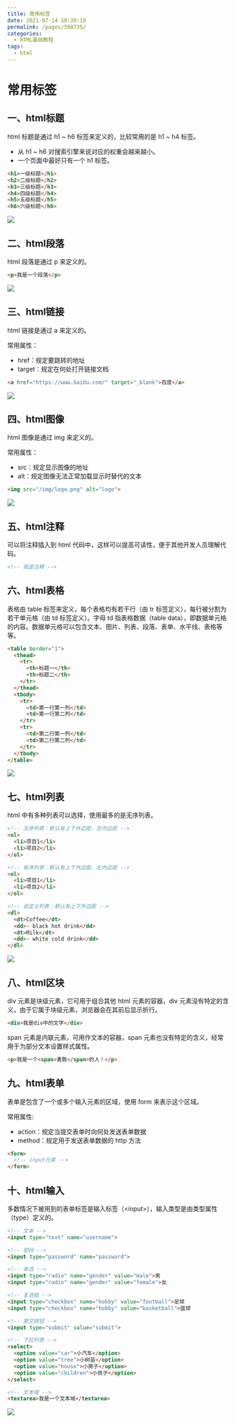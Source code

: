 ```yaml
---
title: 常用标签
date: 2021-07-14 10:39:19
permalink: /pages/598735/
categories:
  - HTML基础教程
tags:
  - html
---
```

# 常用标签

## 一、html标题
html 标题是通过 h1 ~ h6 标签来定义的，比较常用的是 h1 ~ h4 标签。

* 从 h1 ~ h6 对搜索引擎来说对应的权重会越来越小。
* 一个页面中最好只有一个 h1 标签。

```html
<h1>一级标题</h1>
<h2>二级标题</h2>
<h3>三级标题</h3>
<h4>四级标题</h4>
<h5>五级标题</h5>
<h6>六级标题</h6>
```

![](https://cdn.jsdelivr.net/gh/xiaoyang-web/blog-imgs/images/20210709163318.png)

## 二、html段落
html 段落是通过 p 来定义的。

```html
<p>我是一个段落</p>
```
![](https://cdn.jsdelivr.net/gh/xiaoyang-web/blog-imgs/images/20210709164215.png)

## 三、html链接
html 链接是通过 a 来定义的。

常用属性：

* href：规定要跳转的地址
* target：规定在何处打开链接文档

```html
<a href="https://www.baidu.com/" target="_blank">百度</a>
```
![](https://cdn.jsdelivr.net/gh/xiaoyang-web/blog-imgs/images/20210709164444.png)

## 四、html图像
html 图像是通过 img 来定义的。

常用属性：

* src：规定显示图像的地址
* alt：规定图像无法正常加载显示时替代的文本

```html
<img src="/img/logo.png" alt="logo">
```
![](https://cdn.jsdelivr.net/gh/xiaoyang-web/blog-imgs/images/20210709164637.png)

## 五、html注释
可以将注释插入到 html 代码中，这样可以提高可读性，便于其他开发人员理解代码。

```html
<!-- 我是注释 -->
```

## 六、html表格
表格由 table 标签来定义，每个表格均有若干行（由 tr 标签定义），每行被分割为若干单元格（由 td 标签定义）。字母 td 指表格数据（table data），即数据单元格的内容。数据单元格可以包含文本、图片、列表、段落、表单、水平线、表格等等。

```html
<table border="1">
  <thead>
    <tr>
      <th>标题一</th>
      <th>标题二</th>
    </tr>
  </thead>
  <tbody>
    <tr>
      <td>第一行第一列</td>
      <td>第一行第二列</td>
    </tr>
    <tr>
      <td>第二行第一列</td>
      <td>第二行第二列</td>
    </tr>
  </tbody>
</table>
```
![](https://cdn.jsdelivr.net/gh/xiaoyang-web/blog-imgs/images/20210709164808.png)

## 七、html列表
html 中有多种列表可以选择，使用最多的是无序列表。

```html
<!-- 无序列表：默认有上下外边距，左内边距 -->
<ul>
  <li>项目1</li>
  <li>项目2</li>
</ul>

<!-- 有序列表：默认有上下外边距，左内边距 -->
<ol>
  <li>项目1</li>
  <li>项目2</li>
</ol>

<!-- 自定义列表：默认有上下外边距 -->
<dl>
  <dt>Coffee</dt>
  <dd>- black hot drink</dd>
  <dt>Milk</dt>
  <dd>- white cold drink</dd>
</dl>
```
![](https://cdn.jsdelivr.net/gh/xiaoyang-web/blog-imgs/images/20210709164924.png)

## 八、html区块
div 元素是块级元素，它可用于组合其他 html 元素的容器，div 元素没有特定的含义，由于它属于块级元素，浏览器会在其前后显示折行。

```html
<div>我是div中的文字</div>
```

span 元素是内联元素，可用作文本的容器，span 元素也没有特定的含义，经常用于为部分文本设置样式属性。

```html
<p>我是一个<span>勇敢</span>的人！</p>
```
## 九、html表单
表单是包含了一个或多个输入元素的区域，使用 form 来表示这个区域。

常用属性:

* action：规定当提交表单时向何处发送表单数据
* method：规定用于发送表单数据的 http 方法

```html
<form>
  <!-- input元素 -->
</form>
```
## 十、html输入
多数情况下被用到的表单标签是输入标签（\<input\>），输入类型是由类型属性（type）定义的。

```html
<!-- 文本 -->
<input type="text" name="username">

<!-- 密码 -->
<input type="password" name="password">

<!-- 单选 -->
<input type="radio" name="gender" value="male">男
<input type="radio" name="gender" value="female">女

<!-- 复选框 -->
<input type="checkbox" name="hobby" value="football">足球
<input type="checkbox" name="hobby" value="basketball">篮球

<!-- 提交按钮 -->
<input type="submit" value="submit">

<!-- 下拉列表 -->
<select>
  <option value="car">小汽车</option>
  <option value="tree">小树苗</option>
  <option value="house">小房子</option>
  <option value="children">小孩子</option>
</select>

<!-- 文本域 -->
<textarea>我是一个文本域</textarea>
```
![](https://cdn.jsdelivr.net/gh/xiaoyang-web/blog-imgs/images/20210709165320.png)